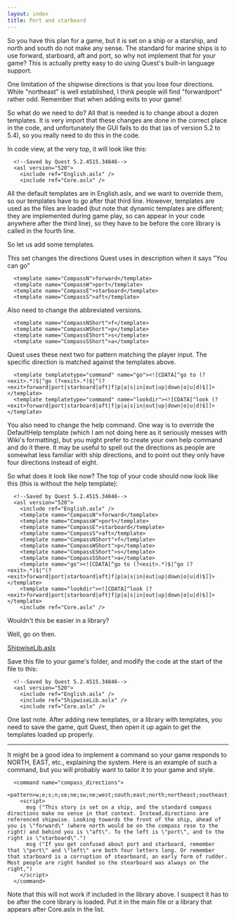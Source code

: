 ```yaml
---
layout: index
title: Port and starboard
---
```


So you have this plan for a game, but it is set on a ship or a starship, and north and south do not make any sense. The standard for marine ships is to use forward, starboard, aft and port, so why not implement that for your game? This is actually pretty easy to do using Quest's built-in language support.

One limitation of the shipwise directions is that you lose four directions. While "northeast" is well established, I think people will find "forwardport" rather odd. Remember that when adding exits to your game!

So what do we need to do? All that is needed is to change about a dozen templates. It is very import that these changes are done in the correct place in the code, and unfortunately the GUI fails to do that (as of version 5.2 to 5.4), so you really need to do this in the code.

In code view, at the very top, it will look like this:

      <!--Saved by Quest 5.2.4515.34846-->
      <asl version="520">
        <include ref="English.aslx" />
        <include ref="Core.aslx" />

All the default templates are in English.aslx, and we want to override them, so our templates have to go after that third line. However, templates are used as the files are loaded (but note that dynamic templates are different; they are implemented during game play, so can appear in your code anywhere after the third line), so they have to be before the core library is called in the fourth line.

So let us add some templates.

This set changes the directions Quest uses in description when it says "You can go"

      <template name="CompassN">forward</template>
      <template name="CompassW">port</template>
      <template name="CompassE">starboard</template>
      <template name="CompassS">aft</template>

Also need to change the abbreviated versions.

      <template name="CompassNShort">f</template>
      <template name="CompassWShort">p</template>
      <template name="CompassEShort">s</template>
      <template name="CompassSShort">a</template>

Quest uses these next two for pattern matching the player input. The specific direction is matched against the templates above.

      <template templatetype="command" name="go"><![CDATA[^go to (?<exit>.*)$|^go (?<exit>.*)$|^(?<exit>forward|port|starboard|aft|f|p|a|s|in|out|up|down|o|u|d)$]]></template>
      <template templatetype="command" name="lookdir"><![CDATA[^look (?<exit>forward|port|starboard|aft|f|p|a|s|in|out|up|down|o|u|d)$]]></template>

You also need to change the help command. One way is to override the DefaultHelp template (which I am not doing here as it seriously messes with Wiki's formatting), but you might prefer to create your own help command and do it there. It may be useful to spell out the directions as people are somewhat less familiar with ship directions, and to point out they only have four directions instead of eight.

So what does it look like now? The top of your code should now look like this (this is without the help template):

      <!--Saved by Quest 5.2.4515.34846-->
      <asl version="520">
        <include ref="English.aslx" />
        <template name="CompassN">forward</template>
        <template name="CompassW">port</template>
        <template name="CompassE">starboard</template>
        <template name="CompassS">aft</template>
        <template name="CompassNShort">f</template>
        <template name="CompassWShort">p</template>
        <template name="CompassEShort">s</template>
        <template name="CompassSShort">a</template>
        <template name="go"><![CDATA[^go to (?<exit>.*)$|^go (?<exit>.*)$|^(?<exit>forward|port|starboard|aft|f|p|a|s|in|out|up|down|o|u|d)$]]></template>
        <template name="lookdir"><![CDATA[^look (?<exit>forward|port|starboard|aft|f|p|a|s|in|out|up|down|o|u|d)$]]></template>
        <include ref="Core.aslx" />

Wouldn't this be easier in a library?

Well, go on then.

[ShipwiseLib.aslx](https://raw.githubusercontent.com/ThePix/quest/refs/heads/master/ShipwiseLib.aslx)

Save this file to your game's folder, and modify the code at the start of the file to this:

      <!--Saved by Quest 5.2.4515.34846-->
      <asl version="520">
        <include ref="English.aslx" />
        <include ref="ShipwiseLib.aslx" />
        <include ref="Core.aslx" />

One last note. After adding new templates, or a library with templates, you need to save the game, quit Quest, then open it up again to get the templates loaded up properly.

* * * * *

It might be a good idea to implement a command so your game responds to NORTH, EAST, etc., explaining the system. Here is an example of such a command, but you will probably want to tailor it to your game and style.

      <command name="compass_directions">
        <pattern>w;e;s;n;se;ne;sw;ne;west;south;east;north;northeast;southeast;northwest;southwest</pattern>
        <script>
          msg ("This story is set on a ship, and the standard compass directions make no sense in that context. Instead,directions are referenced shipwise. Looking towards the front of the ship, ahead of you is \"forward\" (where north would be on the compass rose to the right) and behind you is \"aft\". To the left is \"port\", and to the right is \"starboard\".")
          msg ("If you get confused about port and starboard, remember that \"port\" and \"left\" are both four letters long. Or remember that starboard is a corruption of stearboard, an early form of rudder. Most people are right handed so the stearboard was always on the right,")
        </script>
      </command>

Note that this will not work if included in the library above. I suspect it has to be after the core library is loaded. Put it in the main file or a library that appears after Core.aslx in the list.
